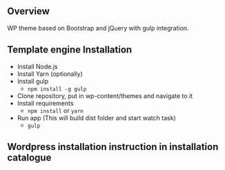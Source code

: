 ## Overview

WP theme based on Bootstrap and jQuery with gulp integration.

## Template engine Installation

* Install Node.js
* Install Yarn (optionally)
* Install gulp
  * ```npm install -g gulp```
* Clone repository, put in wp-content/themes and navigate to it
* Install requirements
  * ```npm install``` or ```yarn```
* Run app (This will build dist folder and start watch task)
  * ```gulp```
  
## Wordpress installation instruction in installation catalogue